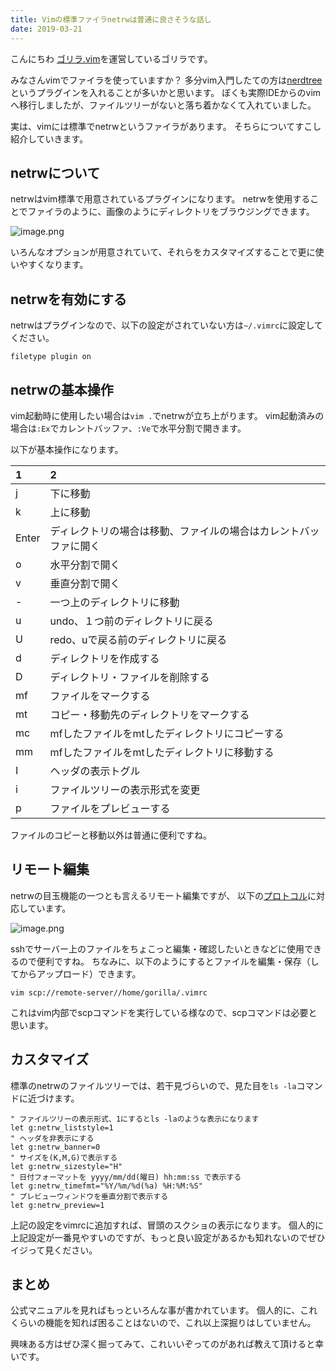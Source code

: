 ```yaml
---
title: Vimの標準ファイラnetrwは普通に良さそうな話し
date: 2019-03-21
---
```


こんにちわ
[ゴリラ.vim](https://gorillavim.connpass.com/)を運営しているゴリラです。

みなさんvimでファイラを使っていますか？
多分vim入門したての方は[nerdtree](https://github.com/scrooloose/nerdtree)というプラグインを入れることが多いかと思います。
ぼくも実際IDEからのvimへ移行しましたが、ファイルツリーがないと落ち着かなくて入れていました。

実は、vimには標準でnetrwというファイラがあります。
そちらについてすこし紹介していきます。

## netrwについて
netrwはvim標準で用意されているプラグインになります。
netrwを使用することでファイラのように、画像のようにディレクトリをブラウジングできます。

![image.png](https://qiita-image-store.s3.amazonaws.com/0/66178/59adb3c6-9e2d-909e-a36f-626876a63e0c.png)

いろんなオプションが用意されていて、それらをカスタマイズすることで更に使いやすくなります。

## netrwを有効にする
netrwはプラグインなので、以下の設定がされていない方は`~/.vimrc`に設定してください。

```vim
filetype plugin on
```

## netrwの基本操作
vim起動時に使用したい場合は`vim .`でnetrwが立ち上がります。
vim起動済みの場合は`:Ex`でカレントバッファ、`:Ve`で水平分割で開きます。

以下が基本操作になります。

| 1 | 2 |
|:--|:--|
| j  |  下に移動 |
| k  |  上に移動 |
| Enter  |  ディレクトリの場合は移動、ファイルの場合はカレントバッファに開く |
| o  | 水平分割で開く  |
| v  | 垂直分割で開く  |
| -  | 一つ上のディレクトリに移動 |
| u | undo、１つ前のディレクトリに戻る |
| U | redo、uで戻る前のディレクトリに戻る |
| d | ディレクトリを作成する |
| D | ディレクトリ・ファイルを削除する |
| mf| ファイルをマークする |
| mt| コピー・移動先のディレクトリをマークする |
| mc| mfしたファイルをmtしたディレクトリにコピーする|
| mm| mfしたファイルをmtしたディレクトリに移動する|
| I | ヘッダの表示トグル |
| i | ファイルツリーの表示形式を変更 |
| p | ファイルをプレビューする |

ファイルのコピーと移動以外は普通に便利ですね。

## リモート編集
netrwの目玉機能の一つとも言えるリモート編集ですが、
以下の[プロトコル](https://vim-jp.org/vimdoc-ja/pi_netrw.html#netrw-ref)に対応しています。

![image.png](https://qiita-image-store.s3.amazonaws.com/0/66178/7d579647-f92f-fcee-be5e-1cf16e5d996e.png)

sshでサーバー上のファイルをちょこっと編集・確認したいときなどに使用できるので便利ですね。
ちなみに、以下のようにするとファイルを編集・保存（してからアップロード）できます。

```shell
vim scp://remote-server//home/gorilla/.vimrc
```

これはvim内部でscpコマンドを実行している様なので、scpコマンドは必要と思います。

## カスタマイズ
標準のnetrwのファイルツリーでは、若干見づらいので、見た目を`ls -la`コマンドに近づけます。

```vim
" ファイルツリーの表示形式、1にするとls -laのような表示になります
let g:netrw_liststyle=1
" ヘッダを非表示にする
let g:netrw_banner=0
" サイズを(K,M,G)で表示する
let g:netrw_sizestyle="H"
" 日付フォーマットを yyyy/mm/dd(曜日) hh:mm:ss で表示する
let g:netrw_timefmt="%Y/%m/%d(%a) %H:%M:%S"
" プレビューウィンドウを垂直分割で表示する
let g:netrw_preview=1
```

上記の設定をvimrcに追加すれば、冒頭のスクショの表示になります。
個人的に上記設定が一番見やすいのですが、もっと良い設定があるかも知れないのでぜひイジって見ください。

## まとめ
公式マニュアルを見ればもっといろんな事が書かれています。
個人的に、これくらいの機能を知れば困ることはないので、これ以上深掘りはしていません。

興味ある方はぜひ深く掘ってみて、これいいぞってのがあれば教えて頂けると幸いです。
